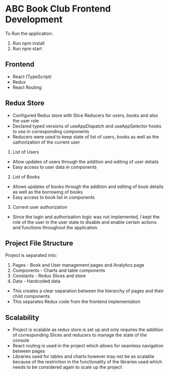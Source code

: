 # ABC Book Club Frontend Development
To Run the application:

1. Run npm install
2. Run npm start

## Frontend 
- React (TypeScript)
- Redux
- React Routing

## Redux Store 
* Configured Redux store with Slice Reducers for users, books and also the user role
* Declared typed versions of useAppDispatch and useAppSelector hooks to use in corresponding components
* Reducers were used to keep state of list of users, books as well as the uathorization of the current user

1. List of Users
* Allow updates of users through the addition and editing of user details 
* Easy access to user data in components 

2. List of Books
* Allows updates of books through the addition and editing of book details as well as the borrowing of books
* Easy access to book list in components 

3. Current user authorization
* Since the login and authorisation logic was not implemented, I kept the role of the user in the user state to disable and enable certain actions and functions throughout the application. 


## Project File Structure 
Project is separated into:
1. Pages - Book and User management pages and Analytics page
2. Components - Charts and table components
3. Constants - Redux Slices and store 
4. Data - Hardcoded data
* This creates a clear separation between the hierarchy of pages and their child components 
* This separates Redux code from the frontend implementation

## Scalability
* Project is scalable as redux store is set up and only requires the addition of corresponding Slices and reducers to manage the state of the console
* React routing is used in the project which allows for seamless navigation between pages 
* Libraries used for tables and charts however may not be as scalable because of the restriction in the functionality of the libraries used which needs to be considered again to scale up the project 
